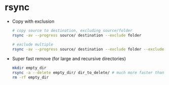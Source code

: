 # rsync

* Copy with exclusion

  ```bash
  # copy source to destination, excluding source/folder
  rsync -av --progress source/ destination --exclude folder
  
  # exclude multiple
  rsync -av --progress source/ destination --exclude folder --exclude folder2
  ```

  

* Super fast remove (for large and recursive directories)

  ```bash
  mkdir empty_dir
  rsync -a --delete empty_dir/ dir_to_delete/ # much more faster than rm -rf
  rm -rf empty_dir
  ```

  